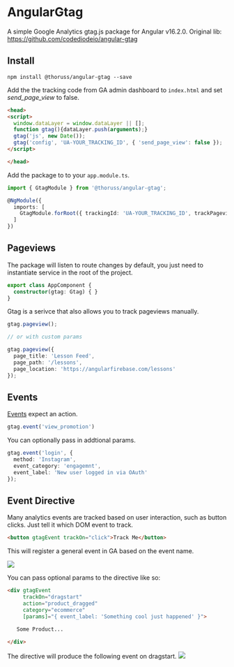 # AngularGtag

A simple Google Analytics gtag.js package for Angular v16.2.0.
Original lib: https://github.com/codediodeio/angular-gtag

## Install

```
npm install @thoruss/angular-gtag --save
```

Add the the tracking code from GA admin dashboard to `index.html` and set *send_page_view* to false.

```html
<head>
<script>
  window.dataLayer = window.dataLayer || [];
  function gtag(){dataLayer.push(arguments);}
  gtag('js', new Date());
  gtag('config', 'UA-YOUR_TRACKING_ID', { 'send_page_view': false });
</script>

</head>
```

Add the package to to your `app.module.ts`.

```ts
import { GtagModule } from '@thoruss/angular-gtag';

@NgModule({
  imports: [
    GtagModule.forRoot({ trackingId: 'UA-YOUR_TRACKING_ID', trackPageviews: true })
  ]
})
```

## Pageviews

The package will listen to route changes by default, you just need to instantiate service in the root of the project.

```ts
export class AppComponent {
  constructor(gtag: Gtag) { }
}
```

Gtag is a serivce that also allows you to track pageviews manually.

```ts
gtag.pageview();

// or with custom params

gtag.pageview({ 
  page_title: 'Lesson Feed',
  page_path: '/lessons',
  page_location: 'https://angularfirebase.com/lessons'
});
```

## Events

[Events](https://developers.google.com/analytics/devguides/collection/gtagjs/events) expect an action.

```ts
gtag.event('view_promotion')
```

You can optionally pass in addtional params.


```ts
gtag.event('login', { 
  method: 'Instagram',
  event_category: 'engagemnt',
  event_label: 'New user logged in via OAuth'
});
```


## Event Directive

Many analytics events are tracked based on user interaction, such as button clicks. Just tell it which DOM event to track.

```html
<button gtagEvent trackOn="click">Track Me</button>
```

This will register a general event in GA based on the event name.

![](https://firebasestorage.googleapis.com/v0/b/firestarter-96e46.appspot.com/o/assets%2Fevent-gtag.png?alt=media&token=8f70e408-0300-472b-ab99-75893bef26fb)

You can pass optional params to the directive like so:

```html
<div gtagEvent
     trackOn="dragstart" 
     action="product_dragged"
     category="ecommerce" 
     [params]="{ event_label: 'Something cool just happened' }">

   Some Product...
   
</div>
```

The directive will produce the following event on dragstart.
![](https://firebasestorage.googleapis.com/v0/b/firestarter-96e46.appspot.com/o/assets%2Fevent-gtag2.png?alt=media&token=213e2c60-6892-42a9-ac21-e828114e423a)

